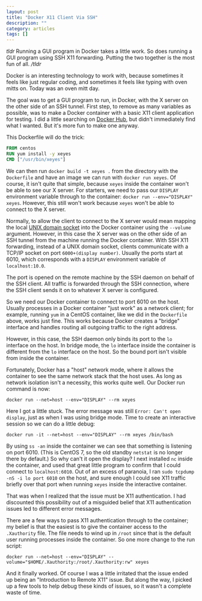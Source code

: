 ```yaml
---
layout: post
title: "Docker X11 Client Via SSH"
description: ""
category: articles
tags: []
---
```


*tldr* Running a GUI program in Docker takes a little work.  So does running a
GUI program using SSH X11 forwarding.  Putting the two together is the most fun
of all. */tldr*

Docker is an interesting technology to work with, because sometimes it feels
like just regular coding, and sometimes it feels like typing with oven mitts
on. Today was an oven mitt day.

The goal was to get a GUI program to run, in Docker, with the X server on
the other side of an SSH tunnel. First step, to remove as many variables as
possible, was to make a Docker container with a basic X11 client application
for testing. I did a little searching on [Docker Hub][dh], but didn't
immediately find what I wanted. But it's more fun to make one anyway.

[dh]:https://hub.docker.com/

This Dockerfile will do the trick:

```dockerfile 
FROM centos
RUN yum install -y xeyes
CMD ["/usr/bin/xeyes"]
```

We can then run `docker build -t xeyes .` from the directory with the
`Dockerfile` and have an image we can run with `docker run xeyes`. Of
course, it isn't quite that simple, because `xeyes` inside the container
won't be able to see our X server. For starters, we need to pass our
`DISPLAY` environment variable through to the container: 
`docker run --env="DISPLAY" xeyes`. However, this still won't work
because `xeyes` won't be able to connect to the X server.

Normally, to allow the client to connect to the X server
would mean mapping the local [UNIX domain socket][uds] into the
Docker container using the `--volume` argument.  However, in this case the X
server was on the other side of an SSH tunnel from the machine running the
Docker container. With SSH X11 forwarding, instead of a UNIX domain socket,
clients communicate with a TCP/IP socket on port `6000+(display number)`.
Usually the ports start at 6010, which corresponds with a `DISPLAY` environment
variable of `localhost:10.0`.

[uds]:https://en.wikipedia.org/wiki/Unix_domain_socket

The port is opened on the remote machine by the SSH daemon on behalf of the
SSH client. All traffic is forwarded through the SSH connection, where the SSH
client sends it on to whatever X server is configured.

So we need our Docker container to connect to port 6010 on the host. Usually
processes in a Docker container "just work" as a network client; for example,
running `yum` in a CentOS container, like we did in the `Dockerfile` above,
works just fine. This works because Docker creates a "bridge" interface and
handles routing all outgoing traffic to the right address. 

However, in this case, the SSH daemon only binds its port to the `lo` interface
on the host. In bridge mode, the `lo` interface inside the container is different
from the `lo` interface on the host. So the bound port isn't visible from inside
the container.

Fortunately, Docker has a "host" network mode, where it allows the container to
see the same network stack that the host uses. As long as network isolation isn't
a necessity, this works quite well. Our Docker run command is now:

```text 
docker run --net=host --env="DISPLAY" --rm xeyes 
```

Here I got a little stuck. The error message was still `Error: Can't open display`,
just as when I was using bridge mode. Time to create an interactive session so we
can do a little debug:

```text 
docker run -it --net=host --env="DISPLAY" --rm xeyes /bin/bash
```

By using `ss -an` inside the container we can see that something is listening on
port 6010. (This is CentOS 7, so the old standby `netstat` is no longer there by 
default.) So why can't it open the display? I next installed `nc` inside the
container, and used that great little program to confirm that I could connect to
`localhost:6010`. Out of an excess of paranoia, I ran `sudo tcpdump -nS -i lo port 6010`
on the host, and sure enough I could see X11 traffic briefly over that port when
running `xeyes` inside the interactive container.

That was when I realized that the issue must be X11 authentication. I had discounted
this possibility out of a misguided belief that X11 authentication issues led to
different error messages.

There are a few ways to pass X11 authentication through to the container; my belief
is that the easiest is to give the container access to the `.Xauthority` file. The
file needs to wind up in `/root` since that is the default user running processes
inside the container. So one more change to the run script:

```text 
docker run --net=host --env="DISPLAY" --volume="$HOME/.Xauthority:/root/.Xauthority:rw" xeyes 
```

And it finally worked. Of course I was a little irritated that the issue ended up being
an "Introduction to Remote X11" issue. But along the way, I picked up a few tools to
help debug these kinds of issues, so it wasn't a complete waste of time.

